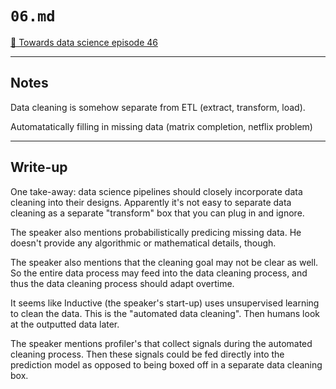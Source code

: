 # `06.md`

[🔗 Towards data science episode 46](https://titus.techtalentsouth.com/mod/page/view.php?id=53735)

---

## Notes

Data cleaning is somehow separate from ETL (extract, transform, load).

Automatatically filling in missing data (matrix completion, netflix problem)

---

## Write-up

One take-away: data science pipelines should closely incorporate data cleaning into their designs.
Apparently it's not easy to separate data cleaning as a separate "transform" box that you can plug in and ignore.

The speaker also mentions probabilistically predicing missing data. He doesn't provide any algorithmic or mathematical details, though.

The speaker also mentions that the cleaning goal may not be clear as well. So the entire data process may feed into the data cleaning process, and thus the data cleaning process should adapt overtime.

It seems like Inductive (the speaker's start-up) uses unsupervised learning to clean the data. This is the "automated data cleaning". Then humans look at the outputted data later.

The speaker mentions profiler's that collect signals during the automated cleaning process. Then these signals could be fed directly into the prediction model as opposed to being boxed off in a separate data cleaning box.
